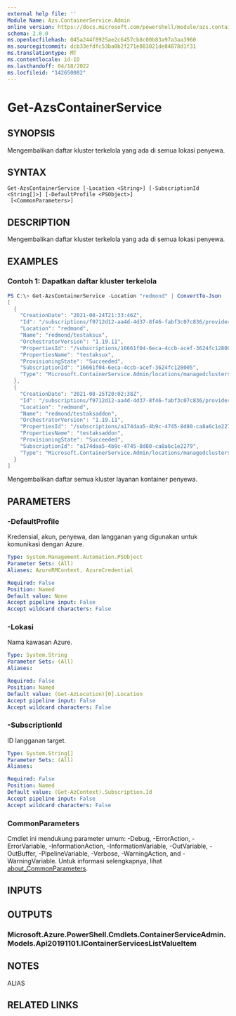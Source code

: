 ```yaml
---
external help file: ''
Module Name: Azs.ContainerService.Admin
online version: https://docs.microsoft.com/powershell/module/azs.containerservice.admin/get-azscontainerservice
schema: 2.0.0
ms.openlocfilehash: 045a244f8925ae2c6457cb8c00b83a97a3aa3960
ms.sourcegitcommit: dcb33efdfc53ba0b2f271e883021de84878d1f31
ms.translationtype: MT
ms.contentlocale: id-ID
ms.lasthandoff: 04/18/2022
ms.locfileid: "142650082"
---
```

# Get-AzsContainerService

## SYNOPSIS
Mengembalikan daftar kluster terkelola yang ada di semua lokasi penyewa.

## SYNTAX

```
Get-AzsContainerService [-Location <String>] [-SubscriptionId <String[]>] [-DefaultProfile <PSObject>]
 [<CommonParameters>]
```

## DESCRIPTION
Mengembalikan daftar kluster terkelola yang ada di semua lokasi penyewa.

## EXAMPLES

### Contoh 1: Dapatkan daftar kluster terkelola
```powershell
PS C:\> Get-AzsContainerService -Location "redmond" | ConvertTo-Json
[
  {
    "CreationDate": "2021-08-24T21:33:46Z",
    "Id": "/subscriptions/f9712d12-aa4d-4d37-8f46-fabf3c07c836/providers/Microsoft.ContainerService.Admin/locations/redmond/managedclusters/testaksux",
    "Location": "redmond",
    "Name": "redmond/testaksux",
    "OrchestratorVersion": "1.19.11",
    "PropertiesId": "/subscriptions/16661f04-6eca-4ccb-acef-3624fc128005/resourcegroups/testaksuxrg/providers/Microsoft.ContainerService/managedClusters/testaksux",
    "PropertiesName": "testaksux",
    "ProvisioningState": "Succeeded",
    "SubscriptionId": "16661f04-6eca-4ccb-acef-3624fc128005",
    "Type": "Microsoft.ContainerService.Admin/locations/managedclusters"
  },
  {
    "CreationDate": "2021-08-25T20:02:38Z",
    "Id": "/subscriptions/f9712d12-aa4d-4d37-8f46-fabf3c07c836/providers/Microsoft.ContainerService.Admin/locations/redmond/managedclusters/testaksaddon",
    "Location": "redmond",
    "Name": "redmond/testaksaddon",
    "OrchestratorVersion": "1.19.11",
    "PropertiesId": "/subscriptions/a174daa5-4b9c-4745-8d80-ca8a6c1e2279/resourcegroups/testaksaddonrg/providers/Microsoft.ContainerService/managedClusters/testaksaddon",
    "PropertiesName": "testaksaddon",
    "ProvisioningState": "Succeeded",
    "SubscriptionId": "a174daa5-4b9c-4745-8d80-ca8a6c1e2279",
    "Type": "Microsoft.ContainerService.Admin/locations/managedclusters"
  }
]
```

Mengembalikan daftar semua kluster layanan kontainer penyewa.

## PARAMETERS

### -DefaultProfile
Kredensial, akun, penyewa, dan langganan yang digunakan untuk komunikasi dengan Azure.

```yaml
Type: System.Management.Automation.PSObject
Parameter Sets: (All)
Aliases: AzureRMContext, AzureCredential

Required: False
Position: Named
Default value: None
Accept pipeline input: False
Accept wildcard characters: False
```

### -Lokasi
Nama kawasan Azure.

```yaml
Type: System.String
Parameter Sets: (All)
Aliases:

Required: False
Position: Named
Default value: (Get-AzLocation)[0].Location
Accept pipeline input: False
Accept wildcard characters: False
```

### -SubscriptionId
ID langganan target.

```yaml
Type: System.String[]
Parameter Sets: (All)
Aliases:

Required: False
Position: Named
Default value: (Get-AzContext).Subscription.Id
Accept pipeline input: False
Accept wildcard characters: False
```

### CommonParameters
Cmdlet ini mendukung parameter umum: -Debug, -ErrorAction, -ErrorVariable, -InformationAction, -InformationVariable, -OutVariable, -OutBuffer, -PipelineVariable, -Verbose, -WarningAction, and -WarningVariable. Untuk informasi selengkapnya, lihat [about_CommonParameters](http://go.microsoft.com/fwlink/?LinkID=113216).

## INPUTS

## OUTPUTS

### Microsoft.Azure.PowerShell.Cmdlets.ContainerServiceAdmin.Models.Api20191101.IContainerServicesListValueItem

## NOTES

ALIAS

## RELATED LINKS

